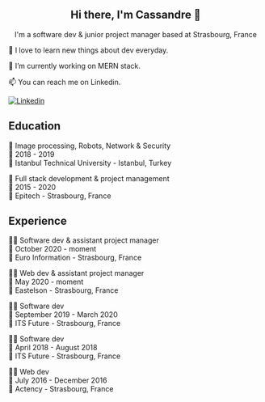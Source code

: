 <h2 align="center">Hi there, I'm Cassandre 👋</h2>

<p align="center">I'm a software dev & junior project manager based at Strasbourg, France</p>

<p>🔭 I love to learn new things about dev everyday.</p>
<p>🌱 I’m currently working on MERN stack.</p>
<p>📫 You can reach me on Linkedin.</p>

[![Linkedin](https://img.shields.io/badge/LinkedIn-0077B5?style=for-the-badge&logo=linkedin&logoColor=white)](https://www.linkedin.com/in/cassandre-pochet/)

<h2>Education</h2>

📖 Image processing, Robots, Network & Security\
📆 2018 - 2019\
📍 Istanbul Technical University - Istanbul, Turkey


📖 Full stack development & project management\
📆 2015 - 2020\
📍 Epitech - Strasbourg, France


<h2>Experience</h2>

👨‍💻 Software dev & assistant project manager\
📆 October 2020 - moment\
📍 Euro Information - Strasbourg, France


👨‍💻 Web dev & assistant project manager\
📆 May 2020 - moment\
📍 Eastelson - Strasbourg, France


👨‍💻 Software dev\
📆 September 2019 - March 2020\
📍 ITS Future - Strasbourg, France


👨‍💻 Software dev\
📆 April 2018 - August 2018\
📍 ITS Future - Strasbourg, France


👨‍💻 Web dev\
📆 July 2016 - December 2016\
📍 Actency - Strasbourg, France
